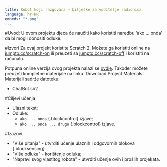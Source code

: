 ```yaml
---
title: Robot koji razgovara — bilješke za voditelje radionica
language: hr-HR
embeds: "*.png"
...
```


#Uvod:
U ovom projektu djeca će naučiti kako koristiti naredbu 'ako ... onda' da bi mogli donositi odluke.

#Izvori
Za ovaj projekt koristite Scratch 2. Možete ga koristiti online na [jumpto.cc/scratch-on](http://jumpto.cc/scratch-on) ili preuzeti sa [jumpto.cc/scratch-off](http://jumpto.cc/scratch-off) i koristiti na računalu.

Potpuna online verzija ovog projekta nalazi se <a href="http://scratch.mit.edu/projects/26762091/#editor">ovdje</a>. Također možete preuzeti kompletne materijale na linku 'Download Project Materials'. Materijali sadrže datoteku:

+ ChatBot.sb2

#Ciljevi učenja
+ Ulazni tekst;
+ Odluke:
	+ `ako ... onda` {.blockcontrol} izjave;
	+ `ako ... onda ... drugo` {.blockcontrol} izjave.

#Izazovi
+ "Više pitanja" - utvrditi učenje ulaznih i odgovornih blokova  {.blocksensing}
+ "Više odluka" - korištenje odluka;
+ "Napravi svog vlastitog robota" - utvrditi učenje ovih i prošlih projekata.
